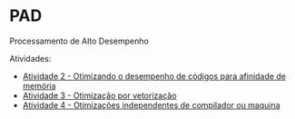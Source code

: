 # PAD
Processamento de Alto Desempenho

Atividades:
- [Atividade 2 - Otimizando o desempenho de códigos para afinidade de memória](https://github.com/lellisls/PAD/tree/master/at02-cache)
- [Atividade 3 - Otimização por vetorização](https://github.com/lellisls/PAD/tree/master/at03-avx)
- [Atividade 4 - Otimizações independentes de compilador ou maquina](https://github.com/lellisls/PAD/tree/master/at04-life)
